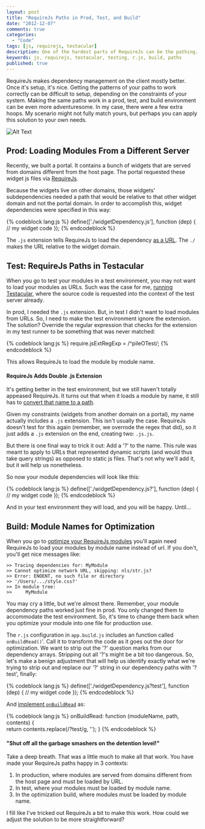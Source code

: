```yaml
---
layout: post
title: "RequireJs Paths in Prod, Test, and Build"
date: "2012-12-07"
comments: true
categories:
  - "Code"
tags: [js, requirejs, testacular]
description: One of the hardest parts of RequireJs can be the pathing.  Making your paths work in prod and in test environments -- even more adventuresome.
keywords: js, requirejs, testacular, testing, r.js, build, paths
published: true 
---
```


RequireJs makes dependency management on the client mostly better.  Once it's setup, it's nice.  Getting the patterns of your paths to work correctly can be difficult to setup, depending on the constraints of your system.  Making the same paths work in a prod, test, and build environment can be even more adventuresome.  In my case, there were a few extra hoops.  My scenario might not fully match yours, but perhaps you can apply this solution to your own needs.

![Alt Text](http://i.imgur.com/xZqm5.png)

<!--more-->

## Prod: Loading Modules From a Different Server

Recently, we built a portal.  It contains a bunch of widgets that are served from domains different from the host page.  The portal requested these widget js files via [RequireJs](http://requirejs.org/).  

Because the widgets live on other domains, those widgets' subdependencies needed a path that would be relative to that other widget domain and not the portal domain.  In order to accomplish this, widget dependencies were specified in this way:

{% codeblock lang:js %}
define(['./widgetDependency.js'], function (dep) {
  // my widget code
});
{% endcodeblock %} 

The `.js` extension tells RequireJs to load the dependency [as a URL](https://github.com/jrburke/r.js/blob/2.1.1/require.js#L1521).  The `./` makes the URL relative to the widget domain.

## Test: RequireJs Paths in Testacular

When you go to test your modules in a test environment, you may not want to load your modules as URLs.  Such was the case for me, [running Testacular](http://jaketrent.com/post/test-requirejs-testacular/), where the source code is requested into the context of the test server already.

In prod, I needed the `.js` extension.  But, in test I didn't want to load modules from URLs.  So, I need to make the test environment ignore the extension.  The solution?  Override the regular expression that checks for the extension in my test runner to be something that was never matched:

{% codeblock lang:js %}
require.jsExtRegExp = /^pileOTest/;
{% endcodeblock %}

This allows RequireJs to load the module by module name.

#### RequireJs Adds Double .js Extension

It's getting better in the test environment, but we still haven't totally appeased RequireJs.  It turns out that when it loads a module by name, it still has to [convert that name to a path](https://github.com/jrburke/r.js/blob/2.1.1/require.js#L1526).  

Given my constraints (widgets from another domain on a portal), my name actually includes a `.js` extension.  This isn't usually the case.  RequireJs doesn't test for this again (remember, we overrode the regex that did), so it just adds a `.js` extension on the end, creating two: `.js.js`.  

But there is one final way to trick it out:  Add a '?' to the name.  This rule was meant to apply to URLs that represented dynamic scripts (and would thus take query strings) as opposed to static js files.  That's not why we'll add it, but it will help us nonetheless.

So now your module dependencies will look like this:

{% codeblock lang:js %}
define(['./widgetDependency.js?'], function (dep) {
  // my widget code
});
{% endcodeblock %} 

And in your test environment they will load, and you will be happy.  Until...

## Build: Module Names for Optimization

When you go to [optimize your RequireJs modules](http://requirejs.org/docs/optimization.html#basics) you'll again need RequireJs to load your modules by module name instead of url.  If you don't, you'll get nice messages like:

```
>> Tracing dependencies for: MyModule
>> Cannot optimize network URL, skipping: nls/str.js?
>> Error: ENOENT, no such file or directory
>> '/Users/.../style.css?'
>> In module tree:
>>     MyModule
``` 

You may cry a little, but we're almost there.  Remember, your module dependency paths worked just fine in prod.  You only changed them to accommodate the test environment.  So, it's time to change them back when you optimize your module into one file for production use.

The `r.js` configuration in `app.build.js` includes an function called `onBuildRead()`'.  Call it to transform the code as it goes out the door for optimization.  We want to strip out the '?' question marks from our dependency arrays.  Stripping out all '?'s might be a bit too dangerous.  So, let's make a benign adjustment that will help us identify exactly what we're trying to strip out and replace our '?' string in our dependency paths with '?test', finally:

{% codeblock lang:js %}
define(['./widgetDependency.js?test'], function (dep) {
  // my widget code
});
{% endcodeblock %} 

And [implement `onBuildRead`](https://github.com/jrburke/r.js/blob/2.1.1/build/example.build.js#L417) as:

{% codeblock lang:js %}
onBuildRead: function (moduleName, path, contents) {  
  return contents.replace(/\?test/g, '');
}
{% endcodeblock %}

#### "Shut off all the garbage smashers on the detention level!"

Take a deep breath.  That was a little much to make all that work.  You have made your RequireJs paths happy in 3 contexts:

1. In production, where modules are served from domains different from the host page and must be loaded by URL.
2. In test, where your modules must be loaded by module name.
3. In the optimization build, where modules must be loaded by module name.

I fill like I've tricked out RequireJs a bit to make this work.  How could we adjust the solution to be more straightforward?







